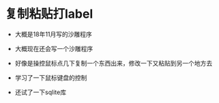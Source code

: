 # 复制粘贴打label

* 大概是18年11月写的沙雕程序
* 大概现在还会写一个沙雕程序


* 好像是操控鼠标点几下复制一个东西出来，修改一下又粘贴到另一个地方去
* 学习了一下鼠标键盘的控制
* 还试了一下sqlite库 